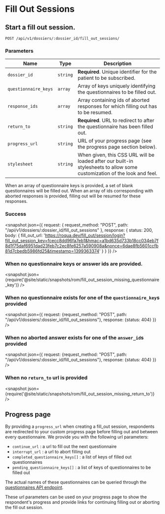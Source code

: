 # Fill Out Sessions

## Start a fill out session.

    POST /api/v1/dossiers/:dossier_id/fill_out_sessions/

### Parameters

Name | Type | Description
-----|------|--------------
`dossier_id`         | `string`  | **Required**. Unique identifier for the patient to be subscribed.
`questionnaire_keys` | `array`   | Array of keys uniquely identifying the questionnaires to be filled out.
`response_ids`       | `array`   | Array containing ids of aborted responses for which filling out has to be resumed.
`return_to`          | `string`  | **Required**. URL to redirect to after the questionnaire has been filled out.
`progress_url`       | `string`  | URL of your progress page (see the progress page section below).
`stylesheet`         | `string`  | When given, this CSS URL will be loaded after our built-in stylesheets to allow some customization of the look and feel.

When an array of questionnaire keys is provided, a set of blank questionnaires will be filled out. When an array of
ids corresponding with aborted responses is provided, filling out will be resumed for these responses.

### Success

<snapshot json={{
  request: {
    request_method: "POST",
    path: "/api/v1/dossiers/:dossier_id/fill_out_sessions"
  },
  response: {
    status: 200,
    body: {
      fill_out_url: 'https://roqua.dev/fill_out/session/login?fill_out_session_key=fcecc8dd96fa7eb1&hmac=a1bd635d733b18cc034eb7f8d1f75daf6951dad23feb7c2ec8fe6257a590908a&nonce=6dae8fb5601ccfb81d7cbedb5986fd25&timestamp=1399363374'
    }
  }
}} />

### When no questionnaire keys or answer ids are provided.

<snapshot json={require('@site/static/snapshots/rom/fill_out_session_missing_questionnaire_key')} />

### When no questionnaire exists for one of the `questionnaire_key`s provided

<snapshot json={{
  request: {request_method: "POST", path: "/api/v1/dossiers/:dossier_id/fill_out_sessions"},
  response: {status: 404}
}} />

### When no aborted answer exists for one of the `answer_id`s provided

<snapshot json={{
  request: {request_method: "POST", path: "/api/v1/dossiers/:dossier_id/fill_out_sessions"},
  response: {status: 404}
}} />

### When no `return_to` url is provided

<snapshot json={require('@site/static/snapshots/rom/fill_out_session_missing_return_to')} />

## Progress page

By providing a `progress_url` when creating a fill_out session, respondents are redirected to your custom progress page
before filling out and between every questionnaire. We provide you with the following url parameters:

- `continue_url` : a url to fill out the next questionnaire
- `interrupt_url` : a url to abort filling out
- `completed_questionnaire_keys[]` : a list of keys of filled out questionnaires
- `pending_questionnaire_keys[]` : a list of keys of questionnaires to be filled out

The actual names of these questionnaires can be queried through the
[questionnaires API endpoint](../../global/questionnaires/).

These url parameters can be used on your progress page to show the respondent's progress and provide links for
continuing filling out or aborting the fill out session.
